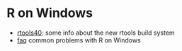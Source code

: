 # R on Windows 

 - [rtools40](rtools40.md): some info about the new rtools build system
 - [faq](faq.md) common problems with R on Windows

